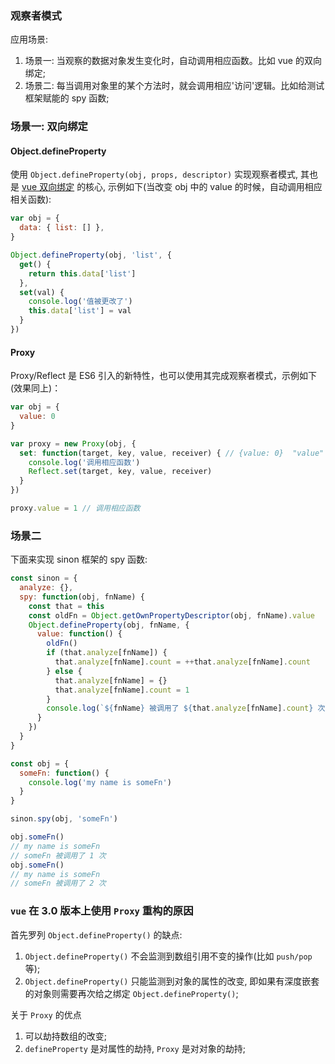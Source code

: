 ### 观察者模式

应用场景:

1. 场景一: 当观察的数据对象发生变化时，自动调用相应函数。比如 vue 的双向绑定;
2. 场景二: 每当调用对象里的某个方法时，就会调用相应'访问'逻辑。比如给测试框架赋能的 spy 函数;

### 场景一: 双向绑定

#### Object.defineProperty

使用 `Object.defineProperty(obj, props, descriptor)` 实现观察者模式, 其也是 [vue 双向绑定](https://github.com/MuYunyun/blog/issues/11) 的核心, 示例如下(当改变 obj 中的 value 的时候，自动调用相应相关函数):

```js
var obj = {
  data: { list: [] },
}

Object.defineProperty(obj, 'list', {
  get() {
    return this.data['list']
  },
  set(val) {
    console.log('值被更改了')
    this.data['list'] = val
  }
})
```

#### Proxy

Proxy/Reflect 是 ES6 引入的新特性，也可以使用其完成观察者模式，示例如下(效果同上)：

```js
var obj = {
  value: 0
}

var proxy = new Proxy(obj, {
  set: function(target, key, value, receiver) { // {value: 0}  "value"  1  Proxy {value: 0}
    console.log('调用相应函数')
    Reflect.set(target, key, value, receiver)
  }
})

proxy.value = 1 // 调用相应函数

```

### 场景二

下面来实现 sinon 框架的 spy 函数:

```js
const sinon = {
  analyze: {},
  spy: function(obj, fnName) {
    const that = this
    const oldFn = Object.getOwnPropertyDescriptor(obj, fnName).value
    Object.defineProperty(obj, fnName, {
      value: function() {
        oldFn()
        if (that.analyze[fnName]) {
          that.analyze[fnName].count = ++that.analyze[fnName].count
        } else {
          that.analyze[fnName] = {}
          that.analyze[fnName].count = 1
        }
        console.log(`${fnName} 被调用了 ${that.analyze[fnName].count} 次`)
      }
    })
  }
}

const obj = {
  someFn: function() {
    console.log('my name is someFn')
  }
}

sinon.spy(obj, 'someFn')

obj.someFn()
// my name is someFn
// someFn 被调用了 1 次
obj.someFn()
// my name is someFn
// someFn 被调用了 2 次
```

### `vue` 在 3.0 版本上使用 `Proxy` 重构的原因

首先罗列 `Object.defineProperty()` 的缺点:

1. `Object.defineProperty()` 不会监测到数组引用不变的操作(比如 `push/pop` 等);
2. `Object.defineProperty()` 只能监测到对象的属性的改变, 即如果有深度嵌套的对象则需要再次给之绑定 `Object.defineProperty()`;

关于 `Proxy` 的优点

1. 可以劫持数组的改变;
2. `defineProperty` 是对属性的劫持, `Proxy` 是对对象的劫持;